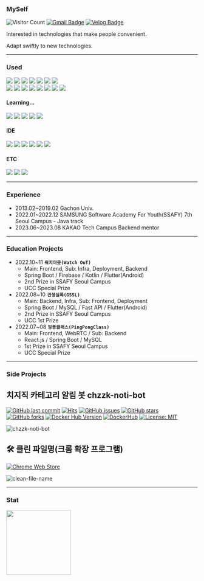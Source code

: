 ### MySelf
![Visitor Count](https://visitor-badge.laobi.icu/badge?page_id=1-vL.1-vL)
[![Gmail Badge](https://img.shields.io/badge/Gmail-EA4335?style=flat&logo=Gmail&logoColor=white)](mailto:junsoohan94@gmail.com)
[![Velog Badge](https://img.shields.io/badge/벨로그-20C997?style=flat-square&logo=Velog&logoColor=white)](https://velog.io/@1vl)

Interested in technologies that make people convenient.

Adapt swiftly to new technologies.

---

### Used

<div>
  <img src="https://img.shields.io/badge/JavaScript-F7DF1E?style=flat-square&logo=JavaScript&logoColor=black"/>
  <img src="https://img.shields.io/badge/Java-007396?style=flat-square&logo=java&logoColor=white"/>
  <img src="https://img.shields.io/badge/React-61DAFB?style=flat-square&logo=React&logoColor=white"/>
  <img src="https://img.shields.io/badge/React_Native-20232A?style=flat-square&logo=react&logoColor=61DAFB"/>
  <img src="https://img.shields.io/badge/Node.js-339933?style=flat-square&logo=Node.js&logoColor=white"/>
  <img src="https://img.shields.io/badge/Kotlin-7F52FF?style=flat-square&logo=Kotlin&logoColor=white"/>
  <img src="https://img.shields.io/badge/Docker-2496ED?style=flat-square&logo=Docker&logoColor=white"/>
</div>

<div>
  <img src="https://img.shields.io/badge/Git-F05032?style=flat-square&logo=Git&logoColor=white"/>
  <img src="https://img.shields.io/badge/Github-181717?style=flat-square&logo=Github&logoColor=white"/>
  <img src="https://img.shields.io/badge/NGINX-009639?style=flat-square&logo=NGINX&logoColor=white"/>
  <img src="https://img.shields.io/badge/Docker_Swarm-2496ED?style=flat-square&logo=docker&logoColor=white"/>
  <img src="https://img.shields.io/badge/Firebase-FFCA28?style=flat-square&logo=firebase&logoColor=black"/>
  <img src="https://img.shields.io/badge/Amazon AWS-232F3E?style=flat-square&logo=amazonaws&logoColor=white"/>
  <img src="https://img.shields.io/badge/fastlane-00F200?style=flat-square&logo=fastlane&logoColor=white"/>
  <img src="https://img.shields.io/badge/Jenkins-D24939?style=flat-square&logo=Jenkins&logoColor=white"/>
</div>


#### Learning...
<div>
  <img src="https://img.shields.io/badge/MySQL-4479A1?style=flat-square&logo=MySQL&logoColor=white"/>
  <img src="https://img.shields.io/badge/Flutter-02569B?style=flat-square&logo=Flutter&logoColor=white"/>
  <img src="https://img.shields.io/badge/TypeScript-3178C6?style=flat-square&logo=TypeScript&logoColor=white"/>
  <img src="https://img.shields.io/badge/Redux-764ABC?style=flat-square&logo=Redux&logoColor=white"/>
  <img src="https://img.shields.io/badge/SpringBoot-6DB33F?style=flat-square&logo=springboot&logoColor=white"/>
</div>

#### IDE

<div>
  <img src="https://img.shields.io/badge/IntelliJ_IDEA-000000?style=flat-square&logo=intellij-idea&logoColor=white"/>
  <img src="https://img.shields.io/badge/Eclipse IDE-2C2255?style=flat-square&logo=Eclipse IDE&logoColor=white"/>
  <img src="https://img.shields.io/badge/Android Studio-3DDC84?style=flat-square&logo=Android Studio&logoColor=white"/>
  <img src="https://img.shields.io/badge/Xcode-1575F9?style=flat-square&logo=Xcode&logoColor=white"/>
  <img src="https://img.shields.io/badge/Atom-66595C?style=flat-square&logo=Atom&logoColor=white"/>
  <img src="https://img.shields.io/badge/Visual Studio Code-007ACC?style=flat-square&logo=Visual Studio Code&logoColor=white"/>
</div>

#### ETC

<div>
  <img src="https://img.shields.io/badge/Postman-FF6C37?style=flat-square&logo=Postman&logoColor=white"/>
  <img src="https://img.shields.io/badge/Notion-000000?style=flat-square&logo=Notion&logoColor=white"/>
  <img src="https://img.shields.io/badge/Figma-F24E1E?style=flat-square&logo=Figma&logoColor=white"/>  
</div>

---

### Experience

- 2013.02~2019.02 Gachon Univ.
- 2022.01~2022.12 SAMSUNG Software Academy For Youth(SSAFY) 7th Seoul Campus - Java track
- 2023.06~2023.08 KAKAO Tech Campus Backend mentor
---

### Education Projects

- 2022.10~11 **`워치아웃(Watch OuT)`**
  - Main: Frontend, Sub: Infra, Deployment, Backend
  - Spring Boot / Firebase / Kotlin / Flutter(Android)
  - 2nd Prize in SSAFY Seoul Campus
  - UCC Special Prize
- 2022.08~10 **`견생실록(GSSL)`**
  - Main: Backend, Infra, Sub: Frontend, Deployment
  - Spring Boot / MySQL / Fast API / Flutter(Android)
  - 2nd Prize in SSAFY Seoul Campus
  - UCC 1st Prize
- 2022.07~08 **`핑퐁클래스(PingPongClass)`**
  - Main: Frontend, WebRTC / Sub: Backend
  - React.js / Spring Boot / MySQL
  - 1st Prize in SSAFY Seoul Campus
  - UCC Special Prize
---

### Side Projects

## 치지직 카테고리 알림 봇 chzzk-noti-bot
[![GitHub last commit](https://img.shields.io/github/last-commit/1-vL/chzzk-noti-bot)](https://github.com/1-vL/chzzk-noti-bot)
[![Hits](https://hits.seeyoufarm.com/api/count/incr/badge.svg?url=https%3A%2F%2Fgithub.com%2F1-vL%2Fchzzk-noti-bot%2Fhit-counter&count_bg=%2344cc11&title_bg=%23555555&icon=&icon_color=%23E7E7E7&title=hits&edge_flat=false)](https://github.com/1-vL/chzzk-noti-bot)
[![GitHub issues](https://img.shields.io/github/issues/1-vL/chzzk-noti-bot)](https://github.com/1-vL/chzzk-noti-bot/issues)
[![GitHub stars](https://img.shields.io/github/stars/1-vL/chzzk-noti-bot)](https://github.com/1-vL/chzzk-noti-bot/stargazers)
[![GitHub forks](https://img.shields.io/github/forks/1-vL/chzzk-noti-bot)](https://github.com/1-vL/chzzk-noti-bot/network)
[![Docker Hub Version](https://img.shields.io/docker/v/onevl/chzzk-noti-bot?label=docker%20hub%20version)](https://hub.docker.com/r/onevl/chzzk-noti-bot)
[![DockerHub](https://img.shields.io/docker/pulls/onevl/chzzk-noti-bot)](https://hub.docker.com/r/onevl/chzzk-noti-bot)
[![License: MIT](https://img.shields.io/badge/License-MIT-yellow.svg)](https://opensource.org/licenses/MIT)

![chzzk-noti-bot](https://i.imgur.com/YkW5X7N.png)

## 🛠 클린 파일명(크롬 확장 프로그램)
[![Chrome Web Store](https://img.shields.io/chrome-web-store/v/ghgmffpmipiilohkjohakahddpmlgebg?label=Chrome%20Web%20Store&logo=googlechrome&color=blue)](https://chromewebstore.google.com/detail/%ED%81%B4%EB%A6%B0-%ED%8C%8C%EC%9D%BC%EB%AA%85/ghgmffpmipiilohkjohakahddpmlgebg)

![clean-file-name](https://lh3.googleusercontent.com/-wZ1ZqZdq6jjyz7lKyo1-lazpJqKiLLfR11PB3khXvhu7535hKTxeC-GvmUtLdPr8zNCgffzDHR6Jw5LqTxsuRa7ZA=s1280-w1280-h800)

---

### Stat
<img src="https://github-readme-stats.vercel.app/api?username=1-vL&count_private=true&show_icons=true&theme=blue-green" height="170">
